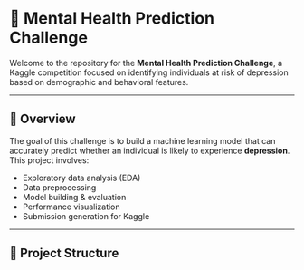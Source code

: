 # 🧠 Mental Health Prediction Challenge

Welcome to the repository for the **Mental Health Prediction Challenge**, a Kaggle competition focused on identifying individuals at risk of depression based on demographic and behavioral features.

---

## 📘 Overview

The goal of this challenge is to build a machine learning model that can accurately predict whether an individual is likely to experience **depression**. This project involves:

- Exploratory data analysis (EDA)
- Data preprocessing
- Model building & evaluation
- Performance visualization
- Submission generation for Kaggle

---

## 📂 Project Structure

